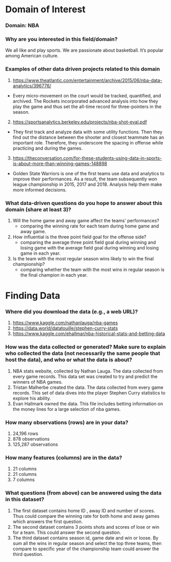 # Domain of Interest

### Domain: NBA
### Why are you interested in this field/domain?
  We all like and play sports. We are passionate about basketball. It’s popular among American culture.

### Examples of other data driven projects related to this domain
  1. https://www.theatlantic.com/entertainment/archive/2015/06/nba-data-analytics/396776/
  * Every micro-movement on the court would be tracked, quantified, and archived. The Rockets incorporated advanced analysis into how they play the game and thus set the all-time record for three-pointers in the season.
  2. https://sportsanalytics.berkeley.edu/projects/nba-shot-eval.pdf
  * They first track and analyze data with some utility functions. Then they find out the distance between the shooter and closest teammate has an important role. Therefore, they underscore the spacing in offense while practicing and during the games.
  3. https://theconversation.com/for-these-students-using-data-in-sports-is-about-more-than-winning-games-148898
  * Golden State Warriors is one of the first teams use data and analytics to improve their performances. As a result, the team subsequently won league championship in 2015, 2017 and 2018. Analysis help them make more informed decisions.


### What data-driven questions do you hope to answer about this domain (share at least 3)?
  1. Will the home game and away game affect the teams' performances?
      * comparing the winning rate for each team during home game and away game.
  2. How influential is the three point field goal for the offense side?
      * comparing the average three point field goal during winning and losing game with the average field goal during winning and losing game in each year.
  3. Is the team with the most regular season wins likely to win the final championship?
      * comparing whether the team with the most wins in regular season is the final champion in each year.

# Finding Data
### Where did you download the data (e.g., a web URL)?
  1. https://www.kaggle.com/nathanlauga/nba-games
  2. https://data.world/datatouille/stephen-curry-stats
  3. https://www.kaggle.com/ehallmar/nba-historical-stats-and-betting-data

### How was the data collected or generated? Make sure to explain who collected the data (not necessarily the same people that host the data), and who or what the data is about?
  1. NBA stats website, collected by Nathan Lauga. The data collected from every game records. This data set was created to try and predict the winners of NBA games.
  2. Tristan Malherbe created the data. The data collected from every game records. This set of data dives into the player Stephen Curry statistics to explore his ability.
  3. Evan Hallmark owned the data. This file includes betting information on the money lines for a large selection of nba games.

### How many observations (rows) are in your data?
  1. 24,196 rows
  2. 878 observations
  3. 125,287 observations

### How many features (columns) are in the data?
  1. 21 columns
  2. 21 columns
  3. 7 columns

### What questions (from above) can be answered using the data in this dataset?
  1. The first dataset contains home ID , away ID and number of scores. Thus could compare the winning rate for both home and away games which answers the first question.
  2. The second dataset contains 3 points shots and scores of lose or win for a team. This could answer the second question.
  3. The third dataset contains season id, game date and win or loose. By sum all the wins in regular season and select the top three teams, then compare to specific year of the championship team could answer the third question.
